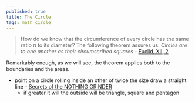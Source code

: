 ```yaml
---
published: true
title: The Circle
tags: math circle
---
```

> How do we know that the circumference of every circle has the same ratio π to its diameter? The following theorem assures us. *Circles are to one another as their circumscribed squares* - [Euclid, XII, 2](https://www.themathpage.com/atrig/circle.htm#pi/4)

Remarkably enough, as we will see, the theorem applies both to the boundaries and the areas.

- point on a  circle rolling inside an other of twice the size draw a straight line - [Secrets of the NOTHING GRINDER](https://youtu.be/7Fn-26Jmi5E?t=285)
	- if greater it will the outside will be triangle, square and pentagon